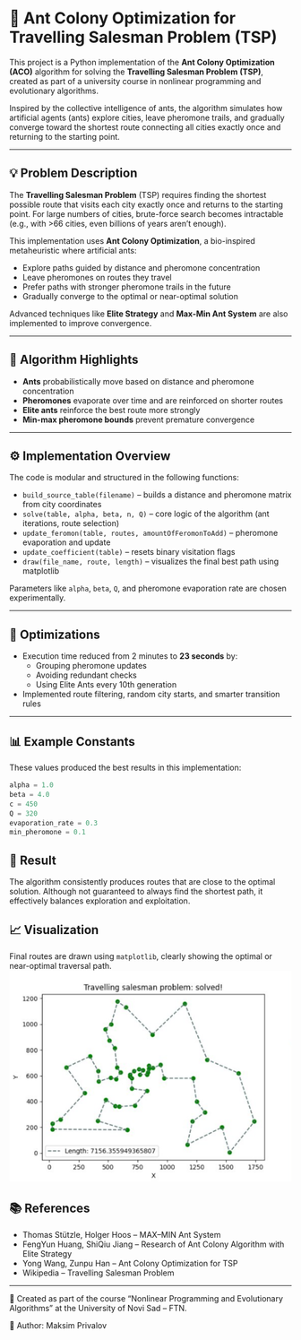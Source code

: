 # 🐜 Ant Colony Optimization for Travelling Salesman Problem (TSP)

This project is a Python implementation of the **Ant Colony Optimization (ACO)** algorithm for solving the **Travelling Salesman Problem (TSP)**, created as part of a university course in nonlinear programming and evolutionary algorithms.

Inspired by the collective intelligence of ants, the algorithm simulates how artificial agents (ants) explore cities, leave pheromone trails, and gradually converge toward the shortest route connecting all cities exactly once and returning to the starting point.

---

## 💡 Problem Description

The **Travelling Salesman Problem** (TSP) requires finding the shortest possible route that visits each city exactly once and returns to the starting point. For large numbers of cities, brute-force search becomes intractable (e.g., with >66 cities, even billions of years aren’t enough).

This implementation uses **Ant Colony Optimization**, a bio-inspired metaheuristic where artificial ants:
- Explore paths guided by distance and pheromone concentration
- Leave pheromones on routes they travel
- Prefer paths with stronger pheromone trails in the future
- Gradually converge to the optimal or near-optimal solution

Advanced techniques like **Elite Strategy** and **Max-Min Ant System** are also implemented to improve convergence.

---

## 🧠 Algorithm Highlights

- **Ants** probabilistically move based on distance and pheromone concentration
- **Pheromones** evaporate over time and are reinforced on shorter routes
- **Elite ants** reinforce the best route more strongly
- **Min-max pheromone bounds** prevent premature convergence

---

## ⚙️ Implementation Overview

The code is modular and structured in the following functions:

- `build_source_table(filename)` – builds a distance and pheromone matrix from city coordinates
- `solve(table, alpha, beta, n, Q)` – core logic of the algorithm (ant iterations, route selection)
- `update_feromon(table, routes, amountOfFeromonToAdd)` – pheromone evaporation and update
- `update_coefficient(table)` – resets binary visitation flags
- `draw(file_name, route, length)` – visualizes the final best path using matplotlib

Parameters like `alpha`, `beta`, `Q`, and pheromone evaporation rate are chosen experimentally.

---

## 🔬 Optimizations

- Execution time reduced from 2 minutes to **23 seconds** by:
  - Grouping pheromone updates
  - Avoiding redundant checks
  - Using Elite Ants every 10th generation
- Implemented route filtering, random city starts, and smarter transition rules

---

## 📊 Example Constants

These values produced the best results in this implementation:

```python
alpha = 1.0
beta = 4.0
c = 450
Q = 320
evaporation_rate = 0.3
min_pheromone = 0.1
```
## 🎯 Result
The algorithm consistently produces routes that are close to the optimal solution. Although not guaranteed to always find the shortest path, it effectively balances exploration and exploitation.

## 📈 Visualization
Final routes are drawn using `matplotlib`, clearly showing the optimal or near-optimal traversal path.
![Result](https://github.com/maksimprivalov/TravellingSalesmanProblem-solution/blob/main/result.png)
## 📚 References
- Thomas Stützle, Holger Hoos – MAX–MIN Ant System
- FengYun Huang, ShiQiu Jiang – Research of Ant Colony Algorithm with Elite Strategy
- Yong Wang, Zunpu Han – Ant Colony Optimization for TSP
- Wikipedia – Travelling Salesman Problem

---
🧪 Created as part of the course “Nonlinear Programming and Evolutionary Algorithms” at the University of Novi Sad – FTN.

📌 Author: Maksim Privalov
